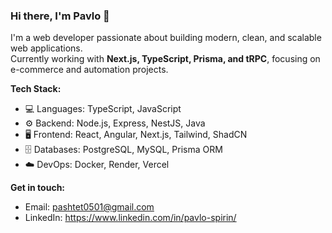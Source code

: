 ### Hi there, I'm Pavlo 👋  

I'm a web developer passionate about building modern, clean, and scalable web applications.  
Currently working with **Next.js, TypeScript, Prisma, and tRPC**, focusing on e-commerce and automation projects.

**Tech Stack:**  
- 💻 Languages: TypeScript, JavaScript 
- ⚙️ Backend: Node.js, Express, NestJS, Java
- 🖥️ Frontend: React, Angular, Next.js, Tailwind, ShadCN  
- 🗄️ Databases: PostgreSQL, MySQL, Prisma ORM  
- ☁️ DevOps: Docker, Render, Vercel

**Get in touch:**  
- Email: pashtet0501@gmail.com  
- LinkedIn: https://www.linkedin.com/in/pavlo-spirin/
